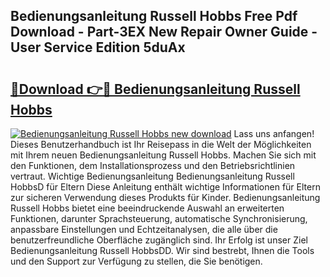 ## Bedienungsanleitung Russell Hobbs Free Pdf Download - Part-3EX New Repair Owner Guide - User Service Edition 5duAx

# <h2><a href="http://df2ln5.blite.top/?on=Bedienungsanleitung+Russell+Hobbs">🔗Download 👉🔴 Bedienungsanleitung Russell Hobbs</a></h2>

[![Bedienungsanleitung Russell Hobbs new download](https://i.imgur.com/lujVjoI.png)](http://df2ln5.blite.top/?on=Bedienungsanleitung+Russell+Hobbs)
Lass uns anfangen! Dieses Benutzerhandbuch ist Ihr Reisepass in die Welt der Möglichkeiten mit Ihrem neuen Bedienungsanleitung Russell Hobbs. Machen Sie sich mit den Funktionen, dem Installationsprozess und den Betriebsrichtlinien vertraut. Wichtige Bedienungsanleitung Bedienungsanleitung Russell HobbsD für Eltern Diese Anleitung enthält wichtige Informationen für Eltern zur sicheren Verwendung dieses Produkts für Kinder. Bedienungsanleitung Russell Hobbs bietet eine beeindruckende Auswahl an erweiterten Funktionen, darunter Sprachsteuerung, automatische Synchronisierung, anpassbare Einstellungen und Echtzeitanalysen, die alle über die benutzerfreundliche Oberfläche zugänglich sind. Ihr Erfolg ist unser Ziel Bedienungsanleitung Russell HobbsDD. Wir sind bestrebt, Ihnen die Tools und den Support zur Verfügung zu stellen, die Sie benötigen.
